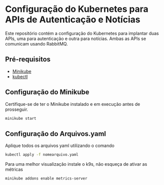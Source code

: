 # Configuração do Kubernetes para APIs de Autenticação e Notícias

Este repositório contém a configuração do Kubernetes para implantar duas APIs, uma para autenticação e outra para notícias. Ambas as APIs se comunicam usando RabbitMQ.

## Pré-requisitos

- [Minikube](https://minikube.sigs.k8s.io/docs/)
- [kubectl](https://kubernetes.io/docs/tasks/tools/)

## Configuração do Minikube

Certifique-se de ter o Minikube instalado e em execução antes de prosseguir.

```bash
minikube start
```
## Configuração do Arquivos.yaml
Aplique todos os arquivos yaml utilizando o comando 
```bash
kubectl apply -f nomearquivo.yaml
```
Para uma melhor visualização instale o k9s, não esqueça de ativar as métricas
```bash
minikube addons enable metrics-server
```
